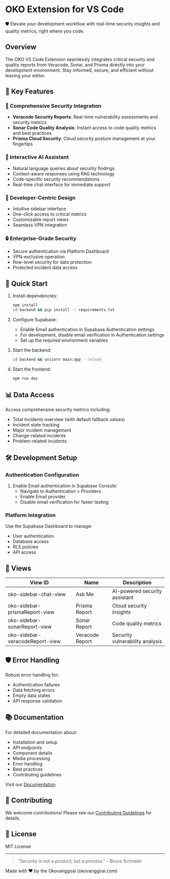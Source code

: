 # OKO Extension for VS Code

🛡️ Elevate your development workflow with real-time security insights and quality metrics, right where you code.

## Overview

The OKO VS Code Extension seamlessly integrates critical security and quality reports from Veracode, Sonar, and Prisma directly into your development environment. Stay informed, secure, and efficient without leaving your editor.

## 🌟 Key Features

### 🔐 Comprehensive Security Integration
- **Veracode Security Reports**: Real-time vulnerability assessments and security metrics
- **Sonar Code Quality Analysis**: Instant access to code quality metrics and best practices
- **Prisma Cloud Security**: Cloud security posture management at your fingertips

### 💬 Interactive AI Assistant
- Natural language queries about security findings
- Context-aware responses using RAG technology
- Code-specific security recommendations
- Real-time chat interface for immediate support

### 🎯 Developer-Centric Design
- Intuitive sidebar interface
- One-click access to critical metrics
- Customizable report views
- Seamless VPN integration

### 🔒 Enterprise-Grade Security
- Secure authentication via Platform Dashboard
- VPN-exclusive operation
- Row-level security for data protection
- Protected incident data access

## 🚀 Quick Start

1. Install dependencies:
   ```bash
   npm install
   cd backend && pip install -r requirements.txt
   ```

2. Configure Supabase:
   - Enable Email authentication in Supabase Authentication settings
   - For development, disable email verification in Authentication settings
   - Set up the required environment variables

3. Start the backend:
   ```bash
   cd backend && uvicorn main:app --reload
   ```

4. Start the frontend:
   ```bash
   npm run dev
   ```

## 📊 Data Access

Access comprehensive security metrics including:
- Total incidents overview (with default fallback values)
- Incident state tracking
- Major incident management
- Change-related incidents
- Problem-related incidents

## 🛠️ Development Setup

### Authentication Configuration
1. Enable Email authentication in Supabase Console:
   - Navigate to Authentication > Providers
   - Enable Email provider
   - Disable email verification for faster testing

### Platform Integration
Use the Supabase Dashboard to manage:
- User authentication
- Database access
- RLS policies
- API access

## 🎯 Views

| View ID | Name | Description |
|---------|------|-------------|
| oko-sidebar-chat-view | Ask Me | AI-powered security assistant |
| oko-sidebar-prismaReport-view | Prisma Report | Cloud security insights |
| oko-sidebar-sonarReport-view | Sonar Report | Code quality metrics |
| oko-sidebar-veracodeReport-view | Veracode Report | Security vulnerability analysis |

## 🛡️ Error Handling

Robust error handling for:
- Authentication failures
- Data fetching errors
- Empty data states
- API response validation

## 📚 Documentation

For detailed documentation about:
- Installation and setup
- API endpoints
- Component details
- Media processing
- Error handling
- Best practices
- Contributing guidelines

Visit our [Documentation](./docs/README.md)

## 🤝 Contributing

We welcome contributions! Please see our [Contributing Guidelines](./CONTRIBUTING.md) for details.

## 📄 License

MIT License

---

> "Security is not a product, but a process." - Bruce Schneier

Made with ❤️ by the Okovanggoai (okovanggoai.com)